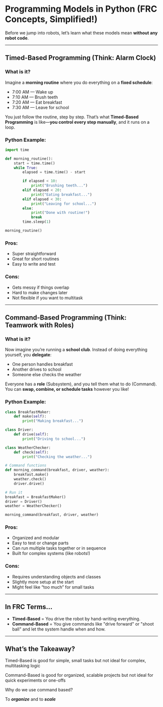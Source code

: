# Programming Models in Python (FRC Concepts, Simplified!)

Before we jump into robots, let’s learn what these models mean **without any robot code**.

---

## Timed-Based Programming (Think: Alarm Clock)

### What is it?

Imagine a **morning routine** where you do everything on a **fixed schedule**:

* 7:00 AM — Wake up
* 7:10 AM — Brush teeth
* 7:20 AM — Eat breakfast
* 7:30 AM — Leave for school

You just follow the routine, step by step. That’s what **Timed-Based Programming** is like—**you control every step manually**, and it runs on a loop.

### Python Example:

```python
import time

def morning_routine():
    start = time.time()
    while True:
        elapsed = time.time() - start

        if elapsed < 10:
            print("Brushing teeth...")
        elif elapsed < 20:
            print("Eating breakfast...")
        elif elapsed < 30:
            print("Leaving for school...")
        else:
            print("Done with routine!")
            break
        time.sleep(1)

morning_routine()
```

### Pros:

* Super straightforward
* Great for short routines
* Easy to write and test

### Cons:

* Gets messy if things overlap
* Hard to make changes later
* Not flexible if you want to multitask

---

## Command-Based Programming (Think: Teamwork with Roles)

### What is it?

Now imagine you’re running a **school club**. Instead of doing everything yourself, you **delegate**:

* One person handles breakfast
* Another drives to school
* Someone else checks the weather

Everyone has a **role** (Subsystem), and you tell them what to do (Command). You can **swap, combine, or schedule tasks** however you like!

### Python Example:

```python
class BreakfastMaker:
    def make(self):
        print("Making breakfast...")

class Driver:
    def drive(self):
        print("Driving to school...")

class WeatherChecker:
    def check(self):
        print("Checking the weather...")

# Command functions
def morning_command(breakfast, driver, weather):
    breakfast.make()
    weather.check()
    driver.drive()

# Run it
breakfast = BreakfastMaker()
driver = Driver()
weather = WeatherChecker()

morning_command(breakfast, driver, weather)
```

### Pros:

* Organized and modular
* Easy to test or change parts
* Can run multiple tasks together or in sequence
* Built for complex systems (like robots!)

### Cons:

* Requires understanding objects and classes
* Slightly more setup at the start
* Might feel like “too much” for small tasks

---

## In FRC Terms...

* **Timed-Based** = You drive the robot by hand-writing everything.
* **Command-Based** = You give commands like "drive forward" or "shoot ball" and let the system handle when and how.

---

## What’s the Takeaway?

Timed-Based is good for simple, small tasks but not ideal for complex, multitasking logic

Command-Based is good for organized, scalable projects but not ideal for quick experiments or one-offs

Why do we use command based?

To ***organize*** and to ***scale***
